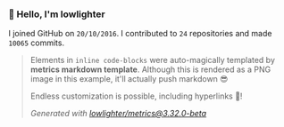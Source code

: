 ### 👋 Hello, I'm lowlighter

I joined GitHub on `20/10/2016`.
I contributed to `24` repositories and made `10065` commits.

> Elements in `inline code-blocks` were auto-magically templated by **metrics markdown template**.
> Although this is rendered as a PNG image in this example, it'll actually push markdown 😎
>
> Endless customization is possible, including hyperlinks 🎉!
>
> *Generated with [lowlighter/metrics@3.32.0-beta](https://github.com/lowlighter/metrics)*
